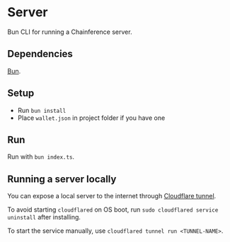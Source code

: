 # Server

Bun CLI for running a Chainference server.

## Dependencies

[Bun](https://bun.sh/).

## Setup

- Run `bun install`
- Place `wallet.json` in project folder if you have one

## Run

Run with `bun index.ts`.

## Running a server locally

You can expose a local server to the internet through [Cloudflare tunnel](https://developers.cloudflare.com/cloudflare-one/connections/connect-networks/get-started/).

To avoid starting `cloudflared` on OS boot, run `sudo cloudflared service uninstall` after installing.

To start the service manually, use `cloudflared tunnel run <TUNNEL-NAME>`.
